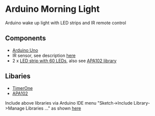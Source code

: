 # Arduino Morning Light
Arduino wake up light with LED strips and IR remote control

## Components
* [Arduino Uno](https://store.arduino.cc/arduino-uno-rev3)
* IR sensor, see description [here](https://learn.adafruit.com/ir-sensor/using-an-ir-sensor)
* 2 x [LED strip with 60 LEDs](https://www.play-zone.ch/en/apa102-dotstar-led-strip-60-led-meter-1-meter.html), also see [APA102 library](http://www.arduinolibraries.info/libraries/apa102)

## Libaries
* [TimerOne](https://github.com/PaulStoffregen/TimerOne)
* [APA102](https://github.com/pololu/apa102-arduino)

Include above libraries via Arduino IDE menu "Sketch->Include Library->Manage Libraries ..." as shown [here](https://www.arduino.cc/en/Guide/Libraries)
